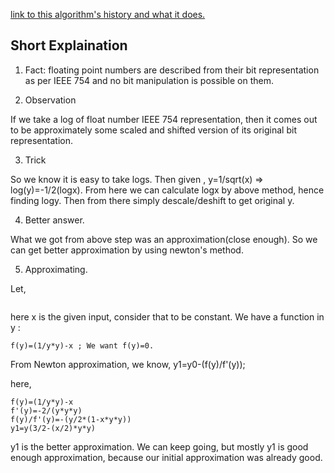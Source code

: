 [link to this algorithm's history and what it does.](https://en.wikipedia.org/wiki/Fast_inverse_square_rootWiki)

## Short Explaination

1. Fact:
floating point numbers are described from their bit representation as per IEEE 754 and no bit manipulation is possible on them.

2. Observation

If we take a log of float number IEEE 754 representation, then it comes out to be approximately some scaled and shifted version of its original bit representation.

3. Trick

So we know it is easy to take logs. Then given , y=1/sqrt(x) => log(y)=-1/2(logx). From here we can calculate logx by above method, hence finding logy. Then from there simply descale/deshift to get original y.

4. Better answer.

What we got from above step was an approximation(close enough). So we can get better approximation by using newton's method.

5. Approximating.

Let,
``` y=f(x)=1/sqrt(x) => y*y=1/x => (1/y*y)-x=0. 
```
here x is the given input, consider that to be constant. We have a function in y :
```
f(y)=(1/y*y)-x ; We want f(y)=0.
```
From Newton approximation, we know, y1=y0-(f(y)/f'(y));

here, 
```
f(y)=(1/y*y)-x
f'(y)=-2/(y*y*y)
f(y)/f'(y)=-(y/2*(1-x*y*y))
y1=y(3/2-(x/2)*y*y)
```

y1 is the better approximation. We can keep going, but mostly y1 is good enough approximation, because our initial approximation was already good.